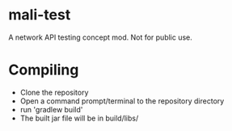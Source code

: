 mali-test
==============
A network API testing concept mod.
Not for public use.

Compiling
=========
* Clone the repository
* Open a command prompt/terminal to the repository directory
* run 'gradlew build'
* The built jar file will be in build/libs/